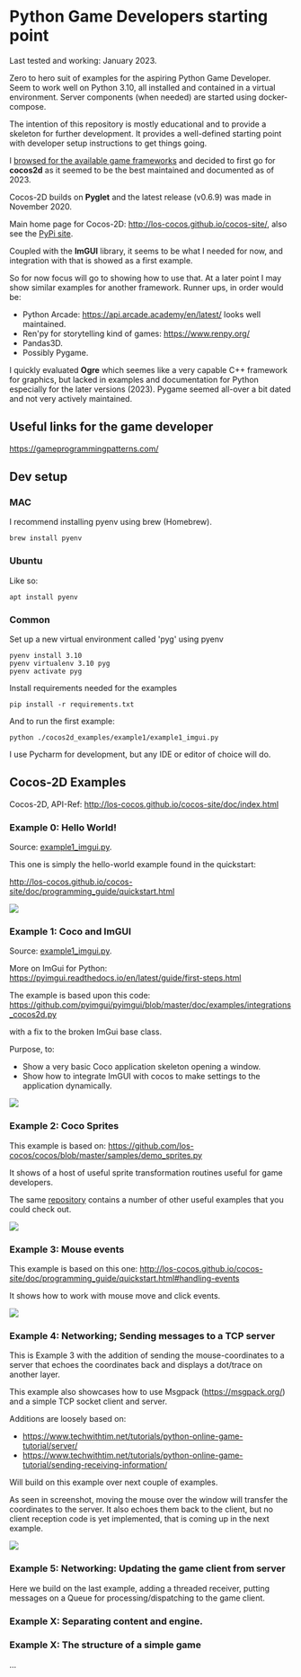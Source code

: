 # Python Game Developers starting point
Last tested and working: January 2023.

Zero to hero suit of examples for the aspiring Python Game Developer. Seem to work well on
Python 3.10, all installed and contained in a virtual environment. Server components (when needed) 
are started using docker-compose.

The intention of this repository is mostly educational and to provide a skeleton for further 
development. It provides a well-defined starting point with developer setup instructions to get things going.

I [browsed for the available game frameworks](https://geekflare.com/python-game-development-libraries-frameworks/) 
and decided to first go for **cocos2d** as it seemed to be the best maintained and documented as of 2023.

Cocos-2D builds on **Pyglet** and the latest release (v0.6.9) was made in November 2020.

Main home page for Cocos-2D: http://los-cocos.github.io/cocos-site/, also see the [PyPi site](https://pypi.org/project/cocos2d/).

Coupled with the **ImGUI** library, it seems to be what I needed for now, and integration with that is
showed as a first example.

So for now focus will go to showing how to use that. At a later point I may show similar examples
for another framework. Runner ups, in order would be:

- Python Arcade: https://api.arcade.academy/en/latest/ looks well maintained.
- Ren'py for storytelling kind of games: https://www.renpy.org/
- Pandas3D.
- Possibly Pygame.

I quickly evaluated **Ogre** which seemes like a very capable C++ framework for graphics, but lacked 
in examples and documentation for Python especially for the later versions (2023). Pygame seemed
all-over a bit dated and not very actively maintained.

## Useful links for the game developer

https://gameprogrammingpatterns.com/

## Dev setup

### MAC
I recommend installing pyenv using brew (Homebrew).

    brew install pyenv

### Ubuntu
Like so:

    apt install pyenv

### Common
Set up a new virtual environment called 'pyg' using pyenv
 
    pyenv install 3.10
    pyenv virtualenv 3.10 pyg
    pyenv activate pyg

Install requirements needed for the examples

    pip install -r requirements.txt

And to run the first example:

    python ./cocos2d_examples/example1/example1_imgui.py

I use Pycharm for development, but any IDE or editor of choice will do.

## Cocos-2D Examples

Cocos-2D, API-Ref: http://los-cocos.github.io/cocos-site/doc/index.html

### Example 0: Hello World!

Source: [example1_imgui.py](cocos2d_examples/example1/example1_imgui.py).

This one is simply the hello-world example found in the quickstart:

http://los-cocos.github.io/cocos-site/doc/programming_guide/quickstart.html

![](img/example0.png)

### Example 1: Coco and ImGUI

Source: [example1_imgui.py](cocos2d_examples/example1/example1_imgui.py).

More on ImGui for Python: https://pyimgui.readthedocs.io/en/latest/guide/first-steps.html

The example is based upon this code: https://github.com/pyimgui/pyimgui/blob/master/doc/examples/integrations_cocos2d.py

with a fix to the broken ImGui base class.

Purpose, to:
- Show a very basic Coco application skeleton opening a window.
- Show how to integrate ImGUI with cocos to make settings to the application dynamically.

![](img/example1.png)

### Example 2: Coco Sprites

This example is based on: https://github.com/los-cocos/cocos/blob/master/samples/demo_sprites.py

It shows of a host of useful sprite transformation routines useful for game developers.

The same [repository](https://github.com/los-cocos/cocos/blob/master/samples/) contains a number of other useful examples
that you could check out.

![](img/example2.png)


### Example 3: Mouse events

This example is based on this one: http://los-cocos.github.io/cocos-site/doc/programming_guide/quickstart.html#handling-events

It shows how to work with mouse move and click events.

![](img/example3.png)

### Example 4: Networking; Sending messages to a TCP server

This is Example 3 with the addition of sending the mouse-coordinates to a server that echoes
the coordinates back and displays a dot/trace on another layer.

This example also showcases how to use Msgpack (https://msgpack.org/) and a simple TCP socket
client and server.

Additions are loosely based on: 
- https://www.techwithtim.net/tutorials/python-online-game-tutorial/server/
- https://www.techwithtim.net/tutorials/python-online-game-tutorial/sending-receiving-information/

Will build on this example over next couple of examples.

As seen in screenshot, moving the mouse over the window will transfer the coordinates
to the server. It also echoes them back to the client, but no client reception code
is yet implemented, that is coming up in the next example.

![](img/example4.png)

### Example 5: Networking: Updating the game client from server
Here we build on the last example, adding a threaded receiver, putting messages
on a Queue for processing/dispatching to the game client.

### Example X: Separating content and engine.


### Example X: The structure of a simple game

...
